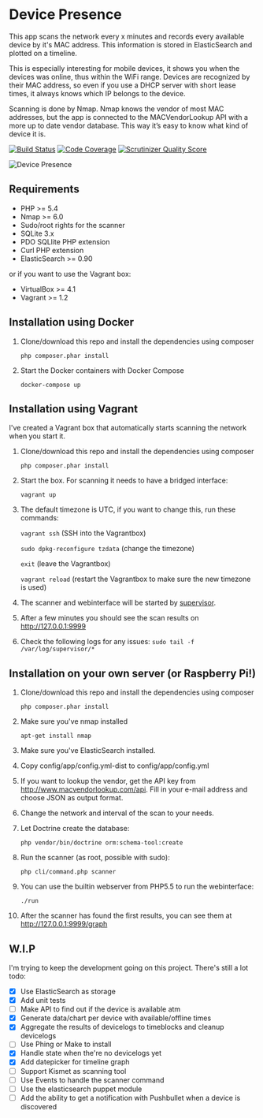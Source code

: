 Device Presence
===============
This app scans the network every x minutes and records every available device by it's MAC address.
This information is stored in ElasticSearch and plotted on a timeline.

This is especially interesting for mobile devices, it shows you when the devices was online, thus within the WiFi range.
Devices are recognized by their MAC address, so even if you use a DHCP server with short lease times, it always knows which IP belongs to the device.

Scanning is done by Nmap. Nmap knows the vendor of most MAC addresses, but the app is connected to the MACVendorLookup API with a more up to date vendor database.
This way it’s easy to know what kind of device it is.

[![Build Status](https://travis-ci.org/TrafeX/DevicePresence.png?branch=master)](https://travis-ci.org/TrafeX/DevicePresence)
[![Code Coverage](https://scrutinizer-ci.com/g/TrafeX/DevicePresence/badges/coverage.png?s=f7b20390ea47d3c3af3c42f0d72a668ea14fbed8)](https://scrutinizer-ci.com/g/TrafeX/DevicePresence/)
[![Scrutinizer Quality Score](https://scrutinizer-ci.com/g/TrafeX/DevicePresence/badges/quality-score.png?s=67482909a4c50187a3e61b9d8fd9b1872a300105)](https://scrutinizer-ci.com/g/TrafeX/DevicePresence/)

![Device Presence](http://www.trafex.nl/wp-content/uploads/2014/04/Device-Presence-Google-Chrome_066.png "Device Presence screenshot")

Requirements
------------

- PHP >= 5.4
- Nmap >= 6.0
- Sudo/root rights for the scanner
- SQLite 3.x
- PDO SQLlite PHP extension
- Curl PHP extension
- ElasticSearch >= 0.90

or if you want to use the Vagrant box:

- VirtualBox >= 4.1
- Vagrant >= 1.2

Installation using Docker
-------------------------

1. Clone/download this repo and install the dependencies using composer

    ```php composer.phar install```

2. Start the Docker containers with Docker Compose

    ```docker-compose up```

Installation using Vagrant
--------------------------
I've created a Vagrant box that automatically starts scanning the network when you start it.

1. Clone/download this repo and install the dependencies using composer

    ```php composer.phar install```

2. Start the box. For scanning it needs to have a bridged interface:

    ```vagrant up```

3. The default timezone is UTC, if you want to change this, run these commands:

    ```vagrant ssh``` (SSH into the Vagrantbox)

    ```sudo dpkg-reconfigure tzdata``` (change the timezone)

    ```exit``` (leave the Vagrantbox)

    ```vagrant reload``` (restart the Vagrantbox to make sure the new timezone is used)


4. The scanner and webinterface will be started by [supervisor](http://supervisord.org/).
5. After a few minutes you should see the scan results on http://127.0.0.1:9999

6. Check the following logs for any issues:
    ```sudo tail -f /var/log/supervisor/*```


Installation on your own server (or Raspberry Pi!)
--------------------------------------------------

1. Clone/download this repo and install the dependencies using composer

    ```php composer.phar install```

2. Make sure you've nmap installed

    ```apt-get install nmap```

3. Make sure you've ElasticSearch installed.
4. Copy config/app/config.yml-dist to config/app/config.yml
5. If you want to lookup the vendor, get the API key from http://www.macvendorlookup.com/api. Fill in your e-mail address and choose JSON as output format.
6. Change the network and interval of the scan to your needs.
7. Let Doctrine create the database:

    ```php vendor/bin/doctrine orm:schema-tool:create```

8. Run the scanner (as root, possible with sudo):

    ```php cli/command.php scanner```

9. You can use the builtin webserver from PHP5.5 to run the webinterface:

    ``` ./run ```

10. After the scanner has found the first results, you can see them at
http://127.0.0.1:9999/graph


W.I.P
-----

I'm trying to keep the development going on this project.
There's still a lot todo:


- [x] Use ElasticSearch as storage
- [x] Add unit tests
- [ ] Make API to find out if the device is available atm
- [x] Generate data/chart per device with available/offline times
- [x] Aggregate the results of devicelogs to timeblocks and cleanup devicelogs
- [ ] Use Phing or Make to install
- [x] Handle state when the're no devicelogs yet
- [x] Add datepicker for timeline graph
- [ ] Support Kismet as scanning tool
- [ ] Use Events to handle the scanner command
- [ ] Use the elasticsearch puppet module
- [ ] Add the ability to get a notification with Pushbullet when a device is discovered
